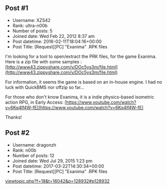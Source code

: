 ## Post #1
- Username: XZS42
- Rank: ultra-n00b
- Number of posts: 5
- Joined date: Wed Feb 22, 2012 8:37 am
- Post datetime: 2016-02-11T18:04:16+00:00
- Post Title: [Request][PC] "Exanima" .RPK files

I'm looking for a tool to open/extract the PRK files, for the game Exanima.
Here is a zip file with some samples : [http://www43.zippyshare.com/v/DOc5ys3m/file.html](http://www43.zippyshare.com/v/DOc5ys3m/file.html)

For information, it seems the game is based on an in-house engine.
I had no luck with QuickBMS nor offzip so far...

For those who don't know Exanima, it is a indie physics-based isometric action RPG, in Early Access:
[https://www.youtube.com/watch?v=6Kq4lf4W-fE](https://www.youtube.com/watch?v=6Kq4lf4W-fE)

Thanks!
## Post #2
- Username: dragonzh
- Rank: n00b
- Number of posts: 12
- Joined date: Wed Jul 29, 2015 1:23 pm
- Post datetime: 2017-03-22T14:30:34+00:00
- Post Title: [Request][PC] "Exanima" .RPK files

[viewtopic.php?f=18&t=16042&p=128932#p128932](http://forum.xentax.com/viewtopic.php?f=18&t=16042&p=128932#p128932)
